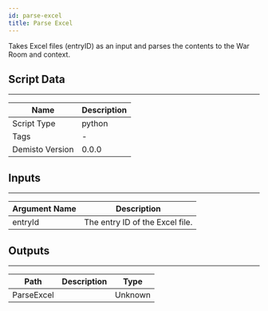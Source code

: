 ```yaml
---
id: parse-excel
title: Parse Excel
---
```


Takes Excel files (entryID) as an input and parses the contents to the War Room and context.

## Script Data
---

| **Name** | **Description** |
| --- | --- |
| Script Type | python |
| Tags | - |
| Demisto Version | 0.0.0 |

## Inputs
---

| **Argument Name** | **Description** |
| --- | --- |
| entryId | The entry ID of the Excel file. |

## Outputs
---

| **Path** | **Description** | **Type** |
| --- | --- | --- |
| ParseExcel |   | Unknown |
